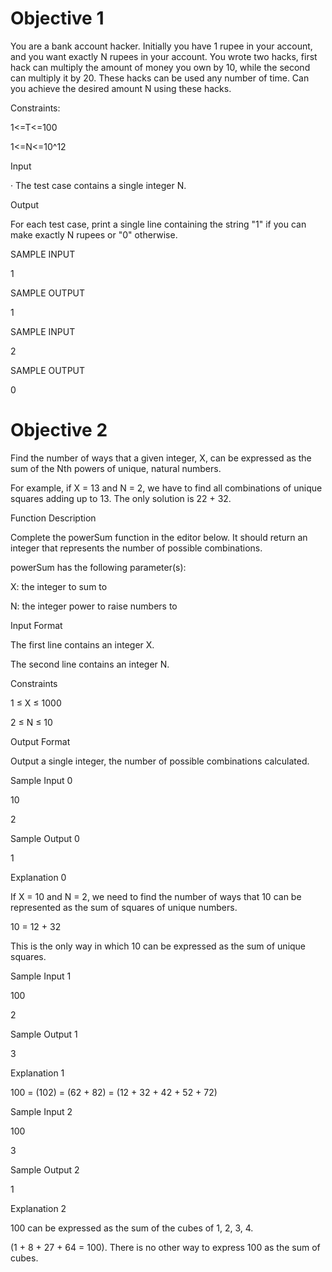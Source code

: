 # Objective 1

You are a bank account hacker. Initially you have 1 rupee in your account, and you want exactly N rupees in your account. You wrote two hacks, first hack can multiply the amount of money you own by 10, while the second can multiply it by 20. These hacks can be used any number of time. Can you achieve the desired amount N using these hacks.

 

Constraints:

 

1<=T<=100

1<=N<=10^12

 

Input

 

·         The test case contains a single integer N. 

 

Output

 

For each test case, print a single line containing the string "1" if you can make exactly N rupees or "0" otherwise.

 

SAMPLE INPUT

 

1

 

SAMPLE OUTPUT

 

1

 

SAMPLE INPUT

 

2

 

SAMPLE OUTPUT

 

0

# Objective 2

Find the number of ways that a given integer, X, can be expressed as the sum of the Nth powers of unique, natural numbers.

 

For example, if X = 13 and N = 2, we have to find all combinations of unique squares adding up to 13. The only solution is 22 + 32.

 

Function Description

 

Complete the powerSum function in the editor below. It should return an integer that represents the number of possible combinations.

 

powerSum has the following parameter(s):

 

X: the integer to sum to

N: the integer power to raise numbers to

Input Format

 

The first line contains an integer X.

The second line contains an integer N.

 

Constraints

 

1 ≤ X ≤ 1000

2 ≤ N ≤ 10

 

Output Format

 

Output a single integer, the number of possible combinations calculated.

 

Sample Input 0

 

10

2

 

Sample Output 0

 

1

 

Explanation 0

 

If X = 10 and N = 2, we need to find the number of ways that 10 can be represented as the sum of squares of unique numbers.

 

10 = 12 + 32

 

This is the only way in which 10 can be expressed as the sum of unique squares.

 


 

Sample Input 1

 

100

2

 

Sample Output 1

 

3

 

Explanation 1

 

100 = (102) = (62 + 82) = (12 + 32 + 42 + 52 + 72)

 

Sample Input 2

 

100

3

 

Sample Output 2

 

1

 

Explanation 2

 

100 can be expressed as the sum of the cubes of 1, 2, 3, 4.

(1 + 8 + 27 + 64 = 100). There is no other way to express 100 as the sum of cubes.
